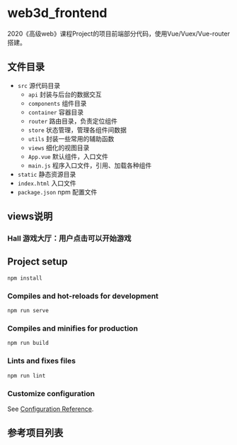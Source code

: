 # web3d_frontend
2020《高级web》课程Project的项目前端部分代码，使用Vue/Vuex/Vue-router搭建。

## 文件目录

* `src` 源代码目录
  * `api` 封装与后台的数据交互
  * `components` 组件目录
  * `container` 容器目录
  * `router` 路由目录，负责定位组件
  * `store` 状态管理，管理各组件间数据
  * `utils` 封装一些常用的辅助函数
  * `views` 细化的视图目录
  * `App.vue` 默认组件，入口文件
  * `main.js` 程序入口文件，引用、加载各种组件
* `static` 静态资源目录
* `index.html` 入口文件
* `package.json` npm 配置文件

## views说明

### Hall 游戏大厅：用户点击可以开始游戏

## Project setup
```
npm install
```

### Compiles and hot-reloads for development
```
npm run serve
```

### Compiles and minifies for production
```
npm run build
```

### Lints and fixes files
```
npm run lint
```

### Customize configuration
See [Configuration Reference](https://cli.vuejs.org/config/).

## 参考项目列表
